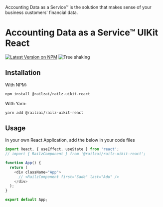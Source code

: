 Accounting Data as a Service™ is the solution that makes sense of your business customers' financial data.

# Accounting Data as a Service™ UIKit React

<p>
  <a href="https://www.npmjs.com/package/@railzai/railz-uikit"><img src="https://img.shields.io/npm/v/@railzai/railz-uikit-react" alt="Latest Version on NPM"/></a>
  <img src="https://badgen.net/bundlephobia/dependency-count/@railzai/railz-uikit-react" alt="Tree shaking"/>
</p>

## Installation

With NPM:

```bash
npm install @railzai/railz-uikit-react
```

With Yarn:

```bash
yarn add @railzai/railz-uikit-react
```

## Usage

In your own React Application, add the below in your code files

```typescript jsx
import React, { useEffect, useState } from 'react';
// import { RailzComponent } from '@railzai/railz-uikit-react';

function App() {
  return (
    <div className="App">
      // <RailzComponent first="Sade" last="Adu" />
    </div>
  );
}

export default App;
```
